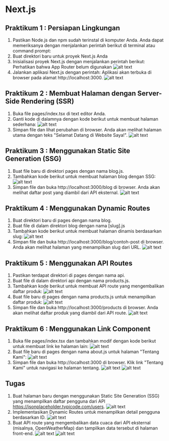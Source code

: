 # Next.js

## Praktikum 1 : Persiapan Lingkungan
1. Pastikan Node.js dan npm sudah terinstal di komputer Anda. Anda dapat memeriksanya dengan 
menjalankan perintah berikut di terminal atau command prompt: 
2. Buat direktori baru untuk proyek Next.js Anda 
3. Inisialisasi proyek Next.js dengan menjalankan perintah berikut: Perhatikan bahwa App Router 
belum digunakan 
![alt text](img/1-1.png)
4. Jalankan aplikasi Next.js dengan perintah: 
Aplikasi akan terbuka di browser pada alamat http://localhost:3000.
![alt text](img/1-2.png)

## Praktikum 2 : Membuat Halaman dengan Server-Side Rendering (SSR)
1. Buka file pages/index.tsx di text editor Anda. 
2. Ganti kode di dalamnya dengan kode berikut untuk membuat halaman sederhana:
![alt text](img/2-1.png)
3. Simpan file dan lihat perubahan di browser. Anda akan melihat halaman utama dengan teks 
"Selamat Datang di Website Saya!". 
![alt text](img/2-2.png)

## Praktikum 3 : Menggunakan Static Site Generation (SSG)
1. Buat file baru di direktori pages dengan nama blog.js. 
2. Tambahkan kode berikut untuk membuat halaman blog dengan SSG:
![alt text](img/3-1.png)
3. Simpan file dan buka http://localhost:3000/blog di browser. Anda akan melihat daftar post yang 
diambil dari API eksternal. 
![alt text](img/3-2.png)

## Praktikum 4 : Menggunakan Dynamic Routes
1. Buat direktori baru di pages dengan nama blog. 
2. Buat file di dalam direktori blog dengan nama [slug].js 
3. Tambahkan kode berikut untuk membuat halaman dinamis berdasarkan slug:
![alt text](img/4-1.png)
4. Simpan file dan buka http://localhost:3000/blog/contoh-post di browser. Anda akan melihat 
halaman yang menampilkan slug dari URL. 
![alt text](img/4-2.png)

## Praktikum 5 : Menggunakan API Routes
1. Pastikan terdapat direktori di pages dengan nama api. 
2. Buat file di dalam direktori api dengan nama products.js. 
3. Tambahkan kode berikut untuk membuat API route yang mengembalikan daftar produk:
![alt text](img/5-1.png)
4. Buat file baru di pages dengan nama products.js untuk menampilkan daftar produk:
![alt text](img/5-2.png)
5. Simpan file dan buka http://localhost:3000/products di browser. Anda akan melihat daftar 
produk yang diambil dari API route.
![alt text](img/5-3.png)

## Praktikum 6 : Menggunakan Link Component
1. Buka file pages/index.tsx dan tambahkan modif dengan kode berikut untuk membuat link ke 
halaman lain:
![alt text](img/6-1.png)
2. Buat file baru di pages dengan nama about.js untuk halaman "Tentang Kami":
![alt text](img/6-2.png)
3. Simpan file dan buka http://localhost:3000 di browser. Klik link "Tentang Kami" untuk navigasi ke 
halaman tentang.
![alt text](img/6-3.png)
![alt text](img/6-4.png)

## Tugas 
1. Buat halaman baru dengan menggunakan Static Site Generation (SSG) yang menampilkan daftar 
pengguna dari API https://jsonplaceholder.typicode.com/users. 
![alt text](img/T-1.png)
2. Implementasikan Dynamic Routes untuk menampilkan detail pengguna berdasarkan ID.
![alt text](img/T-2.png)
3. Buat API route yang mengembalikan data cuaca dari API eksternal (misalnya, OpenWeatherMap) 
dan tampilkan data tersebut di halaman front-end. 
![alt text](img/T-3.png)
![alt text](img/T-4.png)